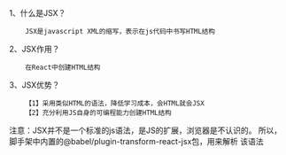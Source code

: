1、什么是JSX？
```
    JSX是javascript XML的缩写，表示在js代码中书写HTML结构
```
2、JSX作用？
```
    在React中创建HTML结构
```
3、JSX优势？
```
    【1】采用类似HTML的语法，降低学习成本，会HTML就会JSX
    【2】充分利用JS自身的可编程能力创建HTML结构
```

注意：JSX并不是一个标准的js语法，是JS的扩展，浏览器是不认识的。
所以，脚手架中内置的@babel/plugin-transform-react-jsx包，用来解析
该语法